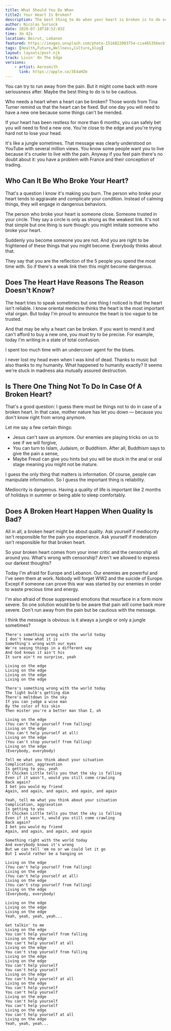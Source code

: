 ```yaml
---
title: What Should You Do When
title2: Your Heart Is Broken?
description: The best thing to do when your heart is broken is to do something crazy and absolutely wrong. Because you could wait for the miracle for a long time.
author: Nicolas Sursock
date: 2020-07-18T18:52:03Z
time: 3m 42s
location: Beirut, Lebanon
featured: https://images.unsplash.com/photo-1516822003754-cca485356ecb?ixlib=rb-1.2.1&ixid=MnwxMjA3fDB8MHxwaG90by1wYWdlfHx8fGVufDB8fHx8&auto=format&fit=crop&w=1080&q=80
tags: [Health,Future,Wellness,Culture,blog]
layout: layouts/post.njk
track: Livin' On The Edge
versions:
    - artist: Aerosmith
      link: https://apple.co/3E4aHZm
---
```


You can try to run away from the pain. But it might come back with more seriousness after. Maybe the best thing to do is to be cautious.

Who needs a heart when a heart can be broken? Those words from Tina Turner remind us that the heart can be fixed. But one day you will need to have a new one because some things can't be mended.

If your heart has been restless for more than 6 months, you can safely bet you will need to find a new one. You're close to the edge and you're trying hard not to lose your head.

It's like a jungle sometimes. That message was clearly understood on YouTube with several million views. You know some people want you to live because it's crueler to live with the pain. Anyway if you feel pain there's no doubt about it: you have a problem with France and their conception of trading.

## Who Can It Be Who Broke Your Heart?

That's a question I know it's making you burn. The person who broke your heart tends to aggravate and complicate your condition. Instead of calming things, they will engage in dangerous behaviors.

The person who broke your heart is someone close. Someone trusted in your circle. They say a circle is only as strong as the weakest link. It's not that simple but one thing is sure though: you might imitate someone who broke your heart.

Suddenly you become someone you are not. And you are right to be frightened of these things that you might become. Everybody thinks about that.

They say that you are the reflection of the 5 people you spend the most time with. So if there's a weak link then this might become dangerous.

## Does The Heart Have Reasons The Reason Doesn't Know?

The heart tries to speak sometimes but one thing I noticed is that the heart isn't reliable. I know oriental medicine thinks the heart is the most important vital organ. But today I'm proud to announce the heart is too vague to be trusted.

And that may be why a heart can be broken. If you want to mend it and can't afford to buy a new one, you must try to be precise. For example, today I'm writing in a state of total confusion.

I spent too much time with an undercover agent for the blues.

I never lost my head even when I was kind of dead. Thanks to music but also thanks to my humanity. What happened to humanity exactly? It seems we're stuck in madness aka mutually assured destruction.

## Is There One Thing Not To Do In Case Of A Broken Heart?

That's a good question: I guess there must be things not to do in case of a broken heart. In that case, mother nature has let you down — because you don't know right from wrong anymore.

Let me say a few certain things:

- Jesus can't save us anymore. Our enemies are playing tricks on us to see if we will forgive,
- You can turn to Islam, Judaism, or Buddhism. After all, Buddhism says to give the pain a sense,
- Maybe Freud can give you hints but you will be stuck in the anal or oral stage meaning you might not be mature.

I guess the only thing that matters is information. Of course, people can manipulate information. So I guess the important thing is reliability.

Mediocrity is dangerous. Having a quality of life is important like 2 months of holidays in summer or being able to sleep comfortably.

## Does A Broken Heart Happen When Quality Is Bad?

All in all, a broken heart might be about quality. Ask yourself if mediocrity isn't responsible for the pain you experience. Ask yourself if moderation isn't responsible for that broken heart.

So your broken heart comes from your inner critic and the censorship all around you. What's wrong with censorship? Aren't we allowed to express our darkest thoughts?

Today I'm afraid for Europe and Lebanon. Our enemies are powerful and I've seen them at work. Nobody will forget WW2 and the suicide of Europe. Except if someone can prove this war was started by our enemies in order to waste precious time and energy.

I'm also afraid of those suppressed emotions that resurface in a form more severe. So one solution would be to be aware that pain will come back more severe. Don't run away from the pain but be cautious with the message.

I think the message is obvious: is it always a jungle or only a jungle sometimes?

```
There's something wrong with the world today
I don't know what it is
Something's wrong with our eyes
We're seeing things in a different way
And God knows it ain't his
It sure ain't no surprise, yeah

Living on the edge
Living on the edge
Living on the edge
Living on the edge

There's something wrong with the world today
The light bulb's getting dim
There's meltdown in the sky
If you can judge a wise man
By the color of his skin
Then mister you're a better man than I, oh

Living on the edge
(You can't help yourself from falling)
Living on the edge
(You can't help yourself at all)
Living on the edge
(You can't stop yourself from falling)
Living on the edge
(Everybody, everybody)

Tell me what you think about your situation
Complication, aggravation
Is getting to you, yeah
If Chicken Little tells you that the sky is falling
Even if it wasn't, would you still come crawling
Back again?
I bet you would my friend
Again, and again, and again, and again, and again

Yeah, tell me what you think about your situation
Complication, aggravation
Is getting to you
If Chicken Little tells you that the sky is falling
Even if it wasn't, would you still come crawling
Back again?
I bet you would my friend
Again, and again, and again, and again

Something right with the world today
And everybody knows it's wrong
But we can tell 'em no or we could let it go
But I would rather be a hanging on

Living on the edge
(You can't help yourself from falling)
Living on the edge
(You can't help yourself at all)
Living on the edge
(You can't stop yourself from falling)
Living on the edge
(Everybody, everybody)

Living on the edge
Living on the edge
Living on the edge
Yeah, yeah, yeah, yeah...

Get talkin' to me
Living on the edge
You can't help yourself from falling
Living on the edge
You can't help yourself at all
Living on the edge
You can't stop yourself from falling
Living on the edge
Living on the edge
You can't help yourself
You can't help yourself
Living on the edge
You can't help yourself at all
Living on the edge
You can't help yourself
You can't help yourself
Living on the edge
You can't help yourself
You can't help yourself
Living on the edge
You can't help yourself at all
Living on the edge
Yeah, yeah, yeah...
```
